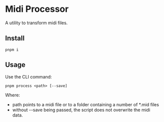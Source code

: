 # Midi Processor

A utility to transform midi files.

## Install

`pnpm i`

## Usage

Use the CLI command:

`pnpm process <path> [--save]`

Where:

- path points to a midi file or to a folder containing a number of *.mid files
- without --save being passed, the script does not overwrite the midi data.